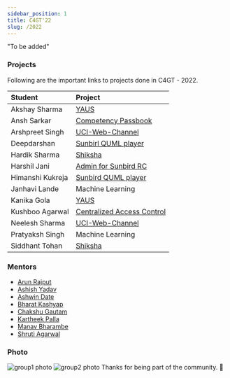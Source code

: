```yaml
---
sidebar_position: 1
title: C4GT'22
slug: /2022
---
```



"To be added"

### Projects
Following are the important links to projects done in C4GT - 2022.

| Student | Project |
| :--- | :--- |
| Akshay Sharma | [YAUS](/docs/2022/yaus) |
| Ansh Sarkar | [Competency Passbook](/docs/2022/passbook) |
| Arshpreet Singh | [UCI-Web-Channel](/docs/2022/uci) |
| Deepdarshan | [Sunbirl QUML player](/docs/2022/sunbird-quml) |
| Hardik Sharma | [Shiksha](/docs/2022/shiksha) |
| Harshil Jani | [Admin for Sunbird RC](/docs/2022/admin) |
| Himanshi Kukreja | [Sunbird QUML player](/docs/2022/sunbird-quml) |
| Janhavi Lande | Machine Learning |
| Kanika Gola | [YAUS](/docs/2022/yaus) |
| Kushboo Agarwal | [Centralized Access Control](/docs/2022/cac) |
| Neelesh Sharma | [UCI-Web-Channel](/docs/2022/uci) |
| Pratyaksh Singh | Machine Learning |
| Siddhant Tohan | [Shiksha](/docs/2022/shiksha) |
### Mentors

* [Arun Rajput](https://github.com/arajput)
* [Ashish Yadav](https://github.com/ashish-samagra)
* [Ashwin Date](https://github.com/coolbung)
* [Bharat Kashyap](https://github.com/bharatkashyap)
* [Chakshu Gautam](https://github.com/ChakshuGautam)
* [Kartheek Palla](https://github.com/pallakartheekreddy)
* [Manav Bharambe](https://github.com/anarchistMegabyte)
* [Shruti Agarwal](https://github.com/Shruti3004)

### Photo

![group1 photo](/img/c4gt22participants.jpeg)
![group2 photo](/img/c4gt23participants.jpeg)
Thanks for being part of the community. 💚
